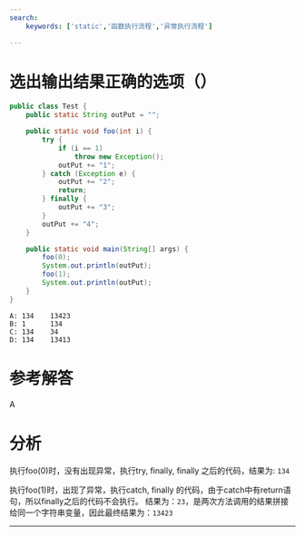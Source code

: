 ```yaml
---
search:
    keywords: ['static','函数执行流程','异常执行流程']

---
```



# 选出输出结果正确的选项（）

```java
public class Test {
    public static String outPut = "";

    public static void foo(int i) {
        try {
            if (i == 1)
                throw new Exception();
            outPut += "1";
        } catch (Exception e) {
            outPut += "2";
            return;
        } finally {
            outPut += "3";
        }
        outPut += "4";
    }

    public static void main(String[] args) {
        foo(0);
        System.out.println(outPut);
        foo(1);
        System.out.println(outPut);
    }
}

```

```
A: 134    13423  
B: 1      134  
C: 134    34  
D: 134    13413
```

# 参考解答

A

# 分析
执行foo(0)时，没有出现异常，执行try, finally, finally 之后的代码，结果为: `134` 

执行foo(1)时，出现了异常，执行catch, finally 的代码，由于catch中有return语句，所以finally之后的代码不会执行。 结果为：`23`，是两次方法调用的结果拼接给同一个字符串变量，因此最终结果为：`13423`


---



